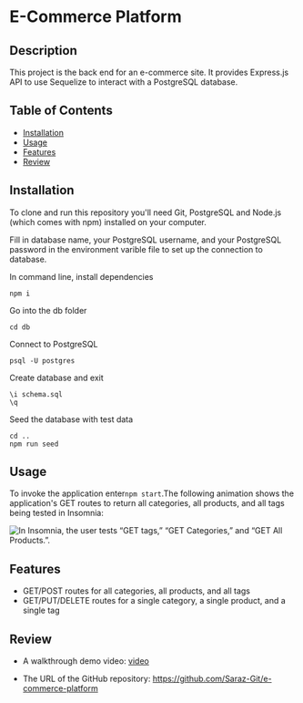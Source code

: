 # E-Commerce Platform

## Description

This project is the back end for an e-commerce site. It provides Express.js API to use Sequelize to interact with a PostgreSQL database.

## Table of Contents 

- [Installation](#installation)
- [Usage](#usage)
- [Features](#features)
- [Review](#review)

## Installation

To clone and run this repository you'll need Git, PostgreSQL and Node.js (which comes with npm) installed on your computer. 

Fill in database name, your PostgreSQL username, and your PostgreSQL password in the environment varible file to set up the connection to database. 

In command line, install dependencies 

```npm i```

Go into the db folder

```cd db```

Connect to PostgreSQL 

```psql -U postgres```

Create database and exit
```
\i schema.sql
\q
```
Seed the database with test data
```
cd ..
npm run seed
```

## Usage

To invoke the application enter```npm start```.The following animation shows the application's GET routes to return all categories, all products, and all tags being tested in Insomnia:

![In Insomnia, the user tests “GET tags,” “GET Categories,” and “GET All Products.”.](./Assets/13-orm-homework-demo-01.gif)

## Features

* GET/POST routes for all categories, all products, and all tags 
* GET/PUT/DELETE routes for a single category, a single product, and a single tag 

## Review

* A walkthrough demo video: [video](https://www.loom.com/share/69ed24997c394324bf43cca91e258445)

* The URL of the GitHub repository: https://github.com/Saraz-Git/e-commerce-platform
